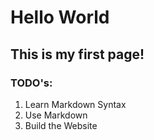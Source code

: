 # Hello World
## This is my first page!
### TODO's:
1) Learn Markdown Syntax
2) Use Markdown
3) Build the Website


